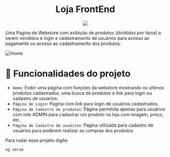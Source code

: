 <h1 align="center"> Loja FrontEnd </h1>

<p align="center">
<img loading="lazy" src="http://img.shields.io/static/v1?label=STATUS&message=EM%20DESENVOLVIMENTO&color=GREEN&style=for-the-badge"/>
</p>

Uma Pagina de Webstore com exibição de produtos (divididos por tipos) a serem vendidos e login e cadastramento de usuários para acesso ao pagamento ou acesso ao cadastramento dos produtos.

![Home](https://github.com/guilhermevcoskype/loja-frontend/assets/53445308/92b193f2-c92c-4855-9b23-278de3a2e059)



# :hammer: Funcionalidades do projeto

- `Home`: Exibir uma página com funções da webstore mostrando os ultimos produtos cadastrados, uma busca de produtos e link para login ou cadastro de usuários.
- `Página de Login`: Pagina com link para login de usuários cadastrados.
- `Página de Cadastro de produtos`: Página permitida apenas para usuários com role ADMIN para cadastrar um produto na loja com imagem, preço, etc.
- `Página de Cadastro de usuários`: Página utilizada para cadastro de usuários para poderem realizar as compras dos produtos.

Para rodar esse projeto digite:

```
ng serve

```


